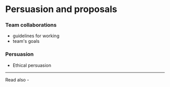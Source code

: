 # Persuasion and proposals
### Team collaborations
- guidelines for working
- team's goals


### Persuasion

- Ethical persuasion

---
Read also - 